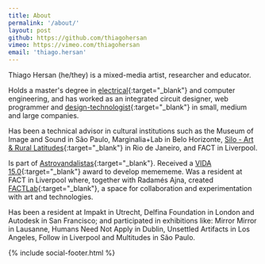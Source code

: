 ```yaml
---
title: About
permalink: '/about/'
layout: post
github: https://github.com/thiagohersan
vimeo: https://vimeo.com/thiagohersan
email: 'thiago.hersan'
---
```

Thiago Hersan (he/they) is a mixed-media artist, researcher and educator.

Holds a master's degree in [electrical](https://tinyurl.com/logic-bricks){:target="_blank"} and computer engineering, and has worked as an integrated circuit designer, web programmer and [design-technologist](https://beatbots.net){:target="_blank"} in small, medium and large companies.

Has been a technical advisor in cultural institutions such as the Museum of Image and Sound in São Paulo, Marginalia+Lab in Belo Horizonte, [Silo - Art & Rural Latitudes](https://silo.org.br){:target="_blank"} in Rio de Janeiro, and FACT in Liverpool.

Is part of [Astrovandalistas](https://astrovandalistas.cc){:target="_blank"}. Received a [VIDA 15.0](https://vida.fundaciontelefonica.com/proyectos/vida-15/){:target="_blank"} award to develop memememe. Was a resident at FACT in Liverpool where, together with Radamés Ajna, created [FACTLab](https://fact.alab.space){:target="_blank"}, a space for collaboration and experimentation with art and technologies.

Has been a resident at Impakt in Utrecht, Delfina Foundation in London and Autodesk in San Francisco; and participated in exhibitions like: Mirror Mirror in Lausanne, Humans Need Not Apply in Dublin, Unsettled Artifacts in Los Angeles, Follow in Liverpool and Multitudes in São Paulo.

<!-- {% include vimeo.html id="66541476" %} -->
{% include social-footer.html %}
